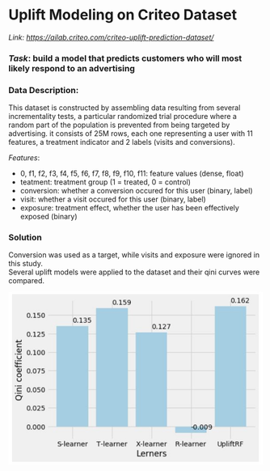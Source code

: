 # Uplift Modeling on Criteo Dataset
*Link: https://ailab.criteo.com/criteo-uplift-prediction-dataset/*  
### *Task*: build a model that predicts customers who will most likely respond to an advertising   
### Data Description:   
This dataset is constructed by assembling data resulting from several incrementality tests, a particular randomized trial procedure where a random part of the population 
is prevented from being targeted by advertising. it consists of 25M rows, each one representing a user with 11 features, a treatment indicator and 2 labels 
(visits and conversions).

*Features*:   
* 0, f1, f2, f3, f4, f5, f6, f7, f8, f9, f10, f11: feature values (dense, float)  
* teatment: treatment group (1 = treated, 0 = control)   
* conversion: whether a conversion occured for this user (binary, label)   
* visit: whether a visit occured for this user (binary, label)     
* exposure: treatment effect, whether the user has been effectively exposed (binary)   

### Solution
Conversion was used as a target, while visits and exposure were ignored in this study.   
Several uplift models were applied to the dataset and their qini curves were compared. 

![Screenshot](QiniCoefficients.jpg)
